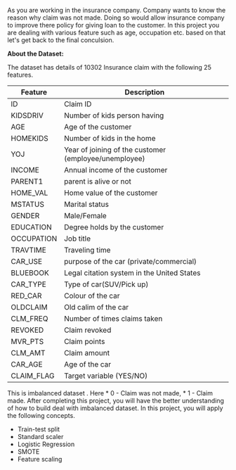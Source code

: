 As you are working in the insurance company. Company wants to know the reason why claim was not made. Doing so would allow insurance company to improve there policy for giving loan to the customer. In this project you are dealing with various feature such as age, occupation etc. based on that let's get back to the final conculsion.

**About the Dataset:**

The dataset has details of 10302 Insurance claim with the following 25 features.

Feature | Description
------- | -----------
ID	| Claim ID
KIDSDRIV	| Number of kids person having
AGE	| Age of the customer
HOMEKIDS	| Number of kids in the home
YOJ	| Year of joining of the customer (employee/unemployee)
INCOME	| Annual income of the customer
PARENT1	| parent is alive or not
HOME_VAL	| Home value of the customer
MSTATUS	| Marital status
GENDER	| Male/Female
EDUCATION	| Degree holds by the customer
OCCUPATION	| Job title
TRAVTIME	| Traveling time
CAR_USE	| purpose of the car (private/commercial)
BLUEBOOK	| Legal citation system in the United States
CAR_TYPE	| Type of car(SUV/Pick up)
RED_CAR	| Colour of the car
OLDCLAIM	| Old calim of the car
CLM_FREQ	| Number of times claims taken
REVOKED	| Claim revoked
MVR_PTS	| Claim points
CLM_AMT	| Claim amount
CAR_AGE	| Age of the car
CLAIM_FLAG	| Target variable (YES/NO)

This is imbalanced dataset . Here * 0 - Claim was not made, * 1 - Claim made. After completing this project, you will have the better understanding of how to build deal with imbalanced dataset. In this project, you will apply the following concepts.

* Train-test split
* Standard scaler
* Logistic Regression
* SMOTE
* Feature scaling
